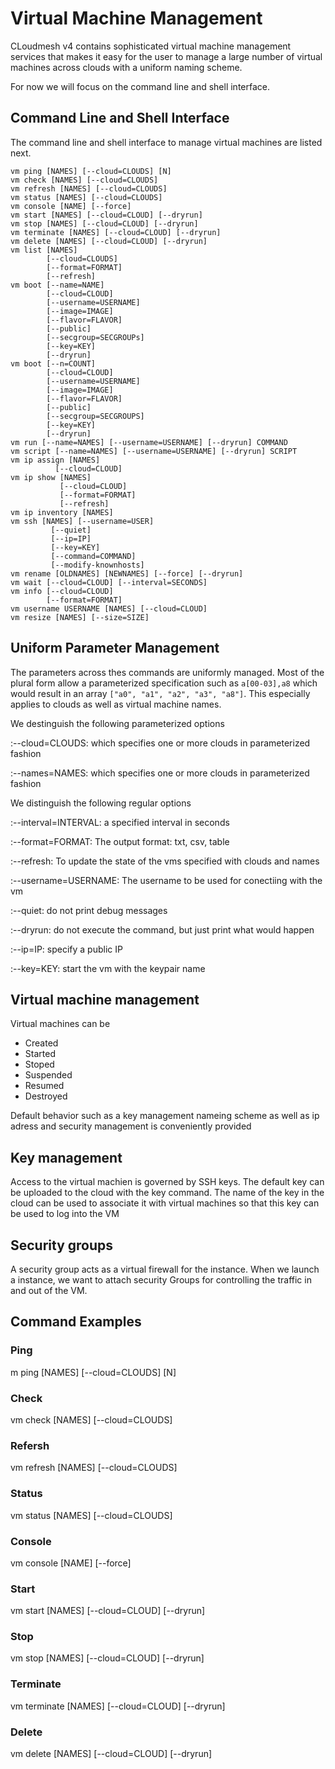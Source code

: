 # Virtual Machine Management

CLoudmesh v4 contains sophisticated virtual machine management services that
makes it easy for the user to manage a large number of virtual machines across
clouds with a uniform naming scheme.

For now we will focus on the command line and shell interface.

## Command Line and Shell Interface

The command line and shell interface to manage virtual machines are listed next.
```
vm ping [NAMES] [--cloud=CLOUDS] [N]
vm check [NAMES] [--cloud=CLOUDS]
vm refresh [NAMES] [--cloud=CLOUDS]
vm status [NAMES] [--cloud=CLOUDS]
vm console [NAME] [--force]
vm start [NAMES] [--cloud=CLOUD] [--dryrun]
vm stop [NAMES] [--cloud=CLOUD] [--dryrun]
vm terminate [NAMES] [--cloud=CLOUD] [--dryrun]
vm delete [NAMES] [--cloud=CLOUD] [--dryrun]
vm list [NAMES]
        [--cloud=CLOUDS]
        [--format=FORMAT]
        [--refresh]
vm boot [--name=NAME]
        [--cloud=CLOUD]
        [--username=USERNAME]
        [--image=IMAGE]
        [--flavor=FLAVOR]
        [--public]
        [--secgroup=SECGROUPs]
        [--key=KEY]
        [--dryrun]
vm boot [--n=COUNT]
        [--cloud=CLOUD]
        [--username=USERNAME]
        [--image=IMAGE]
        [--flavor=FLAVOR]
        [--public]
        [--secgroup=SECGROUPS]
        [--key=KEY]
        [--dryrun]
vm run [--name=NAMES] [--username=USERNAME] [--dryrun] COMMAND
vm script [--name=NAMES] [--username=USERNAME] [--dryrun] SCRIPT
vm ip assign [NAMES]
          [--cloud=CLOUD]
vm ip show [NAMES]
           [--cloud=CLOUD]
           [--format=FORMAT]
           [--refresh]
vm ip inventory [NAMES]
vm ssh [NAMES] [--username=USER]
         [--quiet]
         [--ip=IP]
         [--key=KEY]
         [--command=COMMAND]
         [--modify-knownhosts]
vm rename [OLDNAMES] [NEWNAMES] [--force] [--dryrun]
vm wait [--cloud=CLOUD] [--interval=SECONDS]
vm info [--cloud=CLOUD]
        [--format=FORMAT]
vm username USERNAME [NAMES] [--cloud=CLOUD]
vm resize [NAMES] [--size=SIZE]
```

## Uniform Parameter Management

The parameters across thes commands are uniformly managed. Most of the plural
form allow a parameterized specification such as `a[00-03],a8` which would
result in an array `["a0", "a1", "a2", "a3", "a8"]`. This especially applies to
clouds as well as virtual machine names.


We destinguish the following parameterized options

:--cloud=CLOUDS: which specifies one or more clouds in parameterized fashion 

:--names=NAMES: which specifies one or more clouds in parameterized fashion 

We distinguish the following regular options

:--interval=INTERVAL: a specified interval in seconds

:--format=FORMAT: The output format: txt, csv, table

:--refresh: To update the state of the vms specified with clouds and names

:--username=USERNAME: The username to be used for conectiing with the vm

:--quiet: do not print debug messages

:--dryrun: do not execute the command, but just print what would happen
        
:--ip=IP: specify a public IP
         
:--key=KEY: start the vm with the keypair name

## Virtual machine management

Virtual machines can be 

* Created
* Started
* Stoped
* Suspended
* Resumed
* Destroyed

Default behavior such as a key management nameing scheme as well as ip adress
and security management is conveniently provided

## Key management

Access to the virtual machien is governed by SSH keys. The default key can be
uploaded to the cloud with the key command. The name of the key in the cloud can
be used to associate it with virtual machines so that this key can be used to
log into the VM


## Security groups

A security group acts as a virtual firewall for the instance. When we launch a
instance, we want to attach security Groups for controlling the traffic in and
out of the VM.


## Command Examples

### Ping

m ping [NAMES] [--cloud=CLOUDS] [N]

### Check

vm check [NAMES] [--cloud=CLOUDS]

### Refersh

vm refresh [NAMES] [--cloud=CLOUDS]

### Status

vm status [NAMES] [--cloud=CLOUDS]

### Console

vm console [NAME] [--force]

### Start

vm start [NAMES] [--cloud=CLOUD] [--dryrun]

### Stop

vm stop [NAMES] [--cloud=CLOUD] [--dryrun]

### Terminate

vm terminate [NAMES] [--cloud=CLOUD] [--dryrun]

### Delete

vm delete [NAMES] [--cloud=CLOUD] [--dryrun]
